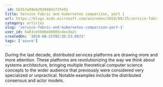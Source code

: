 ```yaml
---
_id: 5b7b7a89e6292040d1f3fe91
title: Service Fabric and Kubernetes comparison, part 1
url: https://blogs.msdn.microsoft.com/azuredev/2018/08/15/service-fabric-and-kubernetes-comparison-part-1-distributed-systems-architecture/
category: articles
slug: 'service-fabric-and-kubernetes-comparison-part-1'
user_id: 5a83ce59d6eb0005c4ecda2c
createdOn: '2018-08-21T02:35:53.067Z'
tags: ['azure']
---
```


During the last decade, distributed services platforms are drawing more and more attention. These platforms are revolutionizing the way we think about systems architecture, bringing multiple theoretical computer science concepts to the wider audience that previously were considered very specialized or unpractical. Notable examples include the distributed consensus and actor models.


